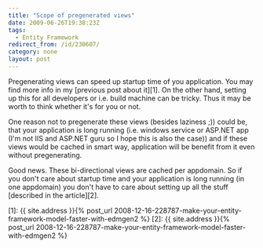 ```yaml
---
title: "Scope of pregenerated views"
date: 2009-06-26T19:38:23Z
tags:
  - Entity Framework
redirect_from: /id/230607/
category: none
layout: post
---
```

Pregenerating views can speed up startup time of you application. You may find more info in my [previous post about it][1]. On the other hand, setting up this for all developers or i.e. build machine can be tricky. Thus it may be worth to think whether it's for you or not.

One reason not to pregenerate these views (besides laziness ;)) could be, that your application is long running (i.e. windows service or ASP.NET app (I'm not IIS and ASP.NET guru so I hope this is also the case)) and if these views would be cached in smart way, application will be benefit from it even without pregenerating.

Good news. These bi-directional views are cached per appdomain. So if you don't care about startup time and your application is long running (in one appdomain) you don't have to care about setting up all the stuff [described in the article][2].

[1]: {{ site.address }}{% post_url 2008-12-16-228787-make-your-entity-framework-model-faster-with-edmgen2 %}
[2]: {{ site.address }}{% post_url 2008-12-16-228787-make-your-entity-framework-model-faster-with-edmgen2 %}